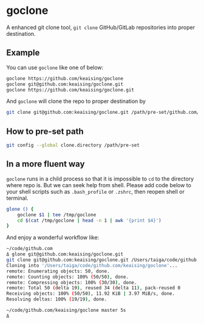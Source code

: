 # goclone

A enhanced git clone tool, `git clone` GitHub/GitLab repositories into proper destination.

## Example

You can use `goclone` like one of below:

```bash
goclone https://github.com/keaising/goclone
goclone git@github.com:keaising/goclone.git
goclone https://github.com/keaising/goclone.git
```

And `goclone` will clone the repo to proper destination by

```bash
git clone git@github.com:keaising/goclone.git /path/pre-set/github.com/keaising/goclone
```

## How to pre-set path

```bash
git config --global clone.directory /path/pre-set
```

## In a more fluent way

`goclone` runs in a child process so that it is impossible to `cd` to the directory where repo is. But we can seek help from shell. Please add code below to your shell scripts such as `.bash_profile` or `.zshrc`, then reopen shell or terminal.

```bash
glone () {
	goclone $1 | tee /tmp/goclone
	cd $(cat /tmp/goclone | head -n 1 | awk '{print $4}')
}
```

And enjoy a wonderful workflow like:

```bash
~/code/github.com
Δ glone git@github.com:keaising/goclone.git
git clone git@github.com:keaising/goclone.git /Users/taiga/code/github.com/keaising/goclone
Cloning into '/Users/taiga/code/github.com/keaising/goclone'...
remote: Enumerating objects: 50, done.
remote: Counting objects: 100% (50/50), done.
remote: Compressing objects: 100% (30/30), done.
remote: Total 50 (delta 19), reused 34 (delta 11), pack-reused 0
Receiving objects: 100% (50/50), 11.92 KiB | 3.97 MiB/s, done.
Resolving deltas: 100% (19/19), done.

~/code/github.com/keaising/goclone master 5s
Δ
```
